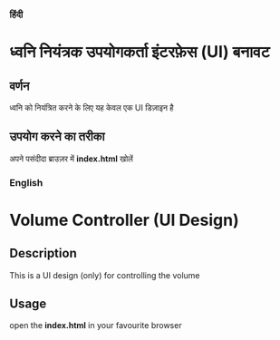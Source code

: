 ### हिंदी
# ध्वनि नियंत्रक उपयोगकर्ता इंटरफ़ेस (UI) बनावट

## वर्णन

ध्वनि को नियंत्रित करने के लिए यह केवल एक UI डिज़ाइन है

## उपयोग करने का तरीका

अपने पसंदीदा ब्राउज़र में __index.html__ खोलें

### English
# Volume Controller (UI Design)

## Description

This is a UI design (only) for controlling the volume

## Usage

open the __index.html__ in your favourite browser

